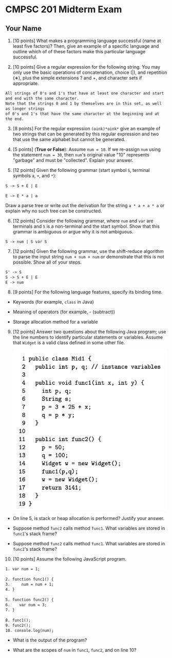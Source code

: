 # CMPSC 201 Midterm Exam
## Your Name

1. [10 points] What makes a programming language successful (name at least five factors)? Then, give an example of a specific language and outline which of of these factors make this particular language successful. 

2. [10 points] Give a regular expression for the following string. You may only use the basic operations of concatenation, choice (|), and repetition (∗), plus the simple extensions ? and +, and character sets if appropriate.
```
All strings of 0's and 1's that have at least one character and start and end with the same character. 
Note that the strings 0 and 1 by themselves are in this set, as well as longer strings
of 0's and 1's that have the same character at the beginning and at the end.
```

3. [8 points] For the regular expression `(oink)*oink*` give an example of two strings that can be generated by this regular expression and two that use the same alphabet but cannot be generated.

4. [5 points] (**True or False**): Assume `num = 10`. If we re-assign `num` using the statement `num = 30`, then `num`'s original value "10" represents "garbage" and must be "collected". Explain your answer.

5. [12 points]
Given the following grammar (start symbol `S`, terminal symbols `a`, `+`, and `*`):

  `S -> S + E | E`

  `E -> E * a | a`

Draw a parse tree or write out the derivation for the string `a * a + a * a` or explain why no such tree can be constructed.


6. [12 points] Consider the following grammar, where `num` and `var` are terminals and `S` is a non-terminal and the start symbol. Show that this grammar is ambiguous or argue why it is not ambiguous.

  ```
  S -> num | S var S
  ```

7. [12 points] Given the following grammar, use the shift-reduce algorithm to parse the input string `num + num + num` or demonstrate that this is not possible. Show all of your steps.

```
S' -> S
S -> S + E | E
E -> num
```

8. [9 points] For the following language features, specify its binding time.

  - Keywords (for example, `class` in Java)


  - Meaning of operators (for example, - (subtract))


  - Storage allocation method for a variable


9. [12 points]
Answer two questions about the following Java program; use the line numbers to identify particular statements or variables. Assume that `Widget` is a valid class defined in some other file.

   <img src="https://github.com/allegheny-computer-science-201-f2020/midterm-review/blob/main/images/widget.png" width="500" height="500">
 
 - On line 5, is stack or heap allocation is performed? Justify your answer.
 
- Suppose method `func2` calls method `func1`. What variables are stored in `func1`'s stack frame?

- Suppose method `func2` calls method `func1`. What variables are stored in `func2`'s stack frame?


10. [10 points] Assume the following JavaScript program.

```
1. var num = 1;

2. function func1() {
3.     num = num + 1;
4. }

5. function func2() {
6.    var num = 3;
7. }

8. func1();
9. func2();
10. console.log(num);
```


  - What is the output of the program? 
  
  - What are the scopes of `num` in `func1`, `func2`, and on line 10?


